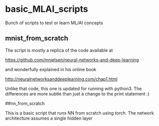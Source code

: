# basic_MLAI_scripts
Bunch of scripts to test or learn ML/AI concepts

## mnist_from_scratch
The script is mostly a replica of the code available at 

https://github.com/mnielsen/neural-networks-and-deep-learning

and wonderfully explained in his online book

http://neuralnetworksanddeeplearning.com/chap1.html

Unlike that code, this one is updated for running with python3. The differences are more subtle than just a change to the print statement :)

##nn_from_scratch

This is a basic script that runs NN from scratch using torch. The network architecture assumes a single hidden layer
